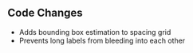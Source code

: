 ## Code Changes

- Adds bounding box estimation to spacing grid
- Prevents long labels from bleeding into each other
